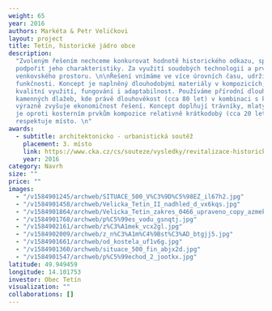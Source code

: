 ```yaml
---
weight: 65
year: 2016
authors: Markéta & Petr Veličkovi
layout: project
title: Tetín, historické jádro obce
description:
  "Zvoleným řešením nechceme konkurovat hodnotě historického odkazu, spíše
  podpořit jeho charakteristiky. Za využití soudobých technologií a prvků udržet identitu
  venkovského prostoru. \n\nŘešení vnímáme ve více úrovních času, udržitelnosti a
  funkčnosti. Koncept je naplněný dlouhodobými materiály v kompozicích, které umožní
  kvalitní využití, fungování i adaptabilnost. Používáme přírodní dlouhověké materiály
  kamenných dlažeb, kde právě dlouhověkost (cca 80 let) v kombinaci s kosterní vegetací
  výrazně zvyšuje ekonomičnost řešení. Koncept doplňují trávníky, mlaty, štěrky. Mobiliář
  je oproti kosterním prvkům kompozice relativně krátkodobý (cca 20 let), též však
  respektuje místo. \n"
awards:
  - subtitle: architektonicko - urbanistická soutěž
    placement: 3. místo
    link: https://www.cka.cz/cs/souteze/vysledky/revitalizace-historickeho-jadra-obce-tetin
    year: 2016
category: Navrh
size: ""
price: ""
images:
  - "/v1584901245/archweb/SITUACE_500_V%C3%9D%C5%98EZ_il67h2.jpg"
  - "/v1584901458/archweb/Velicka_Tetin_II_nadhled_d_vx6kqs.jpg"
  - "/v1584901864/archweb/Velicka_Tetin_zakres_0466_upraveno_copy_azmekb.jpg"
  - "/v1584901768/archweb/p%C5%99es_vodu_gsnqtj.jpg"
  - "/v1584902161/archweb/z%C3%A1mek_vcx2gl.jpg"
  - "/v1584902009/archweb/z_n%C3%A1m%C4%9Bst%C3%AD_btgjj5.jpg"
  - "/v1584901661/archweb/od_kostela_uf1v6g.jpg"
  - "/v1584901360/archweb/situace_500_fin_abjx2d.jpg"
  - "/v1584901547/archweb/p%C5%99echod_2_jootkx.jpg"
latitude: 49.949459
longitude: 14.101753
investor: Obec Tetín
visualization: ""
collaborations: []
---
```

